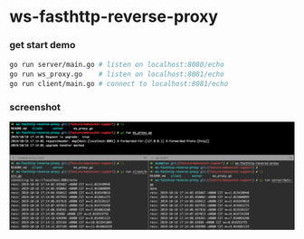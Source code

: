 # ws-fasthttp-reverse-proxy

### get start demo 
```sh
go run server/main.go # listen on localhost:8080/echo
go run ws_proxy.go    # listen on localhost:8081/echo
go run client/main.go # connect to localhost:8081/echo
```

### screenshot
![shot](screenshot1.png)